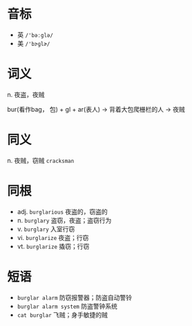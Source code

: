 # 音标

- 英 `/'bəːglə/`
- 美 `/'bɝɡlɚ/`

# 词义

n. 夜盗，夜贼




bur(看作bag， 包) + gl + ar(表人) → 背着大包爬栅栏的人 → 夜贼

# 同义

n. 夜贼，窃贼
`cracksman`

# 同根

- adj. `burglarious` 夜盗的，窃盗的
- n. `burglary` 盗窃，夜盗；盗窃行为
- v. `burglary` 入室行窃
- vi. `burglarize` 夜盗；行窃
- vt. `burglarize` 撬窃；行窃

# 短语

- `burglar alarm` 防窃报警器；防盗自动警铃
- `burglar alarm system` 防盗警钟系统
- `cat burglar` 飞贼；身手敏捷的贼

